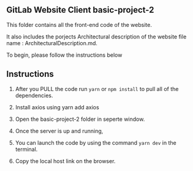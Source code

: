 **GitLab Website Client basic-project-2**
--------------------------------------------------------------------------------------------------------------------------------------------------------------------------------------------

This folder contains all the front-end code of the website.

It also includes the porjects Architectural description of the website file name : ArchitecturalDescription.md.

To begin, please follow the instructions below

**Instructions**
--------------------------------------------------------------------------------------------------------------------------------------------------------------------------------------------

1. After you PULL the code run `yarn` or `npm install` to pull all of the dependencies.

2. Install axios using yarn add axios

3. Open the basic-project-2 folder in seperte window.

4. Once the server is up and running, 

5. You can launch the code by using the command `yarn dev` in the terminal.

6. Copy the local host link on the browser.

